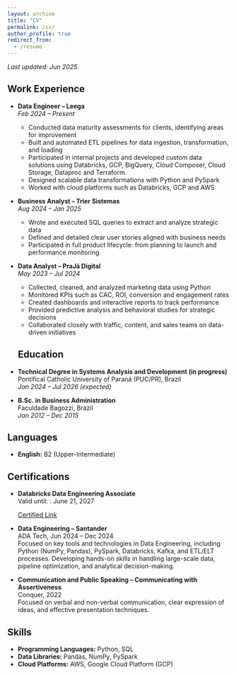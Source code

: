```yaml
---
layout: archive
title: "CV"
permalink: /cv/
author_profile: true
redirect_from:
  - /resume
---
```


_Last updated: Jun 2025_

## Work Experience

- **Data Engineer – Leega**  
  *Feb 2024 – Present*  
	-	Conducted data maturity assessments for clients, identifying areas for improvement
	-	Built and automated ETL pipelines for data ingestion, transformation, and loading
	-	Participated in internal projects and developed custom data solutions using Databricks, GCP, BigQuery, Cloud Composer, Cloud Storage, Dataproc and Terraform.
	-	Designed scalable data transformations with Python and PySpark
	-	Worked with cloud platforms such as Databricks, GCP and AWS 

- **Business Analyst – Trier Sistemas**  
  *Aug 2024 – Jan 2025*  
  - Wrote and executed SQL queries to extract and analyze strategic data  
  - Defined and detailed clear user stories aligned with business needs 
  - Participated in full product lifecycle: from planning to launch and performance monitoring  

- **Data Analyst – PraJá Digital**  
  *May 2023 – Jul 2024*  
  - Collected, cleaned, and analyzed marketing data using Python  
  - Monitored KPIs such as CAC, ROI, conversion and engagement rates  
  - Created dashboards and interactive reports to track performance  
  - Provided predictive analysis and behavioral studies for strategic decisions  
  - Collaborated closely with traffic, content, and sales teams on data-driven initiatives  

  ## Education

- **Technical Degree in Systems Analysis and Development (in progress)**  
  Pontifical Catholic University of Paraná (PUC/PR), Brazil  
  *Jan 2024 – Jul 2026 (expected)*

- **B.Sc. in Business Administration**  
  Faculdade Bagozzi, Brazil  
  *Jan 2012 – Dec 2015*

## Languages

- **English:** B2 (Upper-Intermediate)

## Certifications

- **Databricks Data Engineering Associate**  
  Valid until: : June 21, 2027
  
  [Certified Link](https://credentials.databricks.com/ce50336d-b710-4d64-813c-6ad343192fc5#acc.ofEsAv05)
 

- **Data Engineering – Santander**  
  ADA Tech, Jun 2024 – Dec 2024  
  Focused on key tools and technologies in Data Engineering, including Python (NumPy, Pandas), PySpark, Databricks, Kafka, and ETL/ELT processes. Developing hands-on skills in handling large-scale data, pipeline optimization, and analytical decision-making.

- **Communication and Public Speaking – Communicating with Assertiveness**  
  Conquer, 2022  
  Focused on verbal and non-verbal communication, clear expression of ideas, and effective presentation techniques.

## Skills

- **Programming Languages:** Python, SQL  
- **Data Libraries:** Pandas, NumPy, PySpark  
- **Cloud Platforms:** AWS, Google Cloud Platform (GCP)   